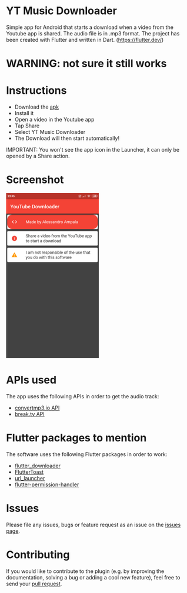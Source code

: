 # YT Music Downloader
Simple app for Android that starts a download when a video from the Youtube app is shared.
The audio file is in .mp3 format.
The project has been created with Flutter and written in Dart. (https://flutter.dev/)

# WARNING: not sure it still works

# Instructions
- Download the [apk](https://github.com/alessandroampala/ytmusicdownloader/releases)
- Install it
- Open a video in the Youtube app
- Tap Share
- Select YT Music Downloader
- The Download will then start automatically!

IMPORTANT: You won't see the app icon in the Launcher, it can only be opened by a Share action.

# Screenshot

<img src="/screenshots/screenshot.png" width="50%" height="50%" alt="Screenshot image">

# APIs used
The app uses the following APIs in order to get the audio track:
- [convertmp3.io API](http://www.convertmp3.io)
- [break.tv API](https://break.tv/en/api)

# Flutter packages to mention
The software uses the following Flutter packages in order to work:
- [flutter_downloader](https://github.com/fluttercommunity/flutter_downloader)
- [FlutterToast](https://github.com/PonnamKarthik/FlutterToast)
- [url_launcher](https://github.com/flutter/plugins/tree/master/packages/url_launcher)
- [flutter-permission-handler](https://github.com/BaseflowIT/flutter-permission-handler)

# Issues
Please file any issues, bugs or feature request as an issue on the  [issues page](https://github.com/alessandroampala/ytmusicdownloader/issues).

# Contributing
If you would like to contribute to the plugin (e.g. by improving the documentation, solving a bug or adding a cool new feature), feel free to send your [pull request](https://github.com/alessandroampala/ytmusicdownloader/pulls).
